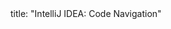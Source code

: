 <frontmatter>
title: "IntelliJ IDEA: Code Navigation"
</frontmatter>

<include src="unit-inPage-asFlat.md" boilerplate />
